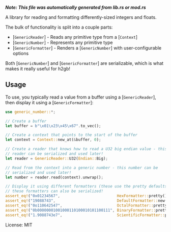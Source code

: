 ***Note: This file was automatically generated from lib.rs or mod.rs***

A library for reading and formatting differently-sized integers and floats.

The bulk of functionality is split into a couple parts:

* [`GenericReader`] - Reads any primitive type from a [`Context`]
* [`GenericNumber`] - Represents any primitive type
* [`GenericFormatter`] - Renders a [`GenericNumber`] with user-configurable options

Both [`GenericNumber`] and [`GenericFormatter`] are serializable, which is
what makes it really useful for h2gb!

## Usage

To use, you typically read a value from a buffer using a [`GenericReader`],
then display it using a [`GenericFormatter`]:

```rust
use generic_number::*;

// Create a buffer
let buffer = b"\x01\x23\x45\x67".to_vec();

// Create a context that points to the start of the buffer
let context = Context::new_at(&buffer, 0);

// Create a reader that knows how to read a U32 big endian value - this
// reader can be serialized and used later!
let reader = GenericReader::U32(Endian::Big);

// Read from the context into a generic number - this number can be
// serialized and used later!
let number = reader.read(context).unwrap();

// Display it using different formatters (these use the pretty defaults) -
// these formatters can also be serialized!
assert_eq!("0x01234567",                         HexFormatter::pretty().render(number).unwrap());
assert_eq!("19088743",                           DefaultFormatter::new().render(number).unwrap());
assert_eq!("0o110642547",                        OctalFormatter::pretty().render(number).unwrap());
assert_eq!("0b00000001001000110100010101100111", BinaryFormatter::pretty().render(number).unwrap());
assert_eq!("1.9088743e7",                        ScientificFormatter::pretty().render(number).unwrap());
```

License: MIT
